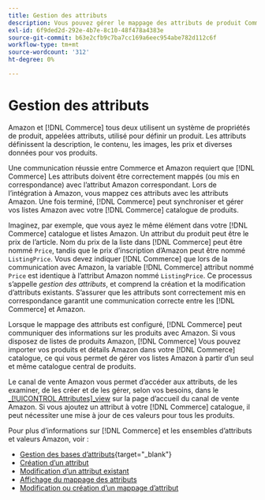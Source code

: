 ```yaml
---
title: Gestion des attributs
description: Vous pouvez gérer le mappage des attributs de produit Commerce avec les attributs Amazon pour garantir des informations de produit précises entre les systèmes.
exl-id: 6f9ded2d-292e-4b7e-8c10-48f478a4383e
source-git-commit: b63e2cfb9c7ba7cc169a6eec954abe782d112c6f
workflow-type: tm+mt
source-wordcount: '312'
ht-degree: 0%

---
```


# Gestion des attributs

Amazon et [!DNL Commerce] tous deux utilisent un système de propriétés de produit, appelées attributs, utilisé pour définir un produit. Les attributs définissent la description, le contenu, les images, les prix et diverses données pour vos produits.

Une communication réussie entre Commerce et Amazon requiert que [!DNL Commerce] Les attributs doivent être correctement mappés (ou mis en correspondance) avec l’attribut Amazon correspondant. Lors de l’intégration à Amazon, vous mappez ces attributs avec les attributs Amazon. Une fois terminé, [!DNL Commerce] peut synchroniser et gérer vos listes Amazon avec votre [!DNL Commerce] catalogue de produits.

Imaginez, par exemple, que vous ayez le même élément dans votre [!DNL Commerce] catalogue et listes Amazon. Un attribut du produit peut être le prix de l’article. Nom du prix de la liste dans [!DNL Commerce] peut être nommé `Price`, tandis que le prix d’inscription d’Amazon peut être nommé `ListingPrice`. Vous devez indiquer [!DNL Commerce] que lors de la communication avec Amazon, la variable [!DNL Commerce] attribut nommé `Price` est identique à l’attribut Amazon nommé `ListingPrice`. Ce processus s’appelle _gestion des attributs_, et comprend la création et la modification d’attributs existants. S’assurer que les attributs sont correctement mis en correspondance garantit une communication correcte entre les [!DNL Commerce] et Amazon.

Lorsque le mappage des attributs est configuré, [!DNL Commerce] peut communiquer des informations sur les produits avec Amazon. Si vous disposez de listes de produits Amazon, [!DNL Commerce] Vous pouvez importer vos produits et détails Amazon dans votre [!DNL Commerce] catalogue, ce qui vous permet de gérer vos listes Amazon à partir d’un seul et même catalogue central de produits.

Le canal de vente Amazon vous permet d’accéder aux attributs, de les examiner, de les créer et de les gérer, selon vos besoins, dans le [_[!UICONTROL Attributes]_view](./attributes-view.md) sur la page d’accueil du canal de vente Amazon. Si vous ajoutez un attribut à votre [!DNL Commerce] catalogue, il peut nécessiter une mise à jour de ces valeurs pour tous les produits.

Pour plus d’informations sur [!DNL Commerce] et les ensembles d’attributs et valeurs Amazon, voir :

- [Gestion des bases d’attributs](https://docs.magento.com/user-guide/catalog/product-attributes.html){target="_blank"}
- [Création d’un attribut](./creating-attributes.md#create-an-attribute)
- [Modification d’un attribut existant](./creating-attributes.md#edit-an-attribute)
- [Affichage du mappage des attributs](./amazon-matching-attributes-values.md)
- [Modification ou création d’un mappage d’attribut](./amazon-manually-update-incomplete-listing.md)
